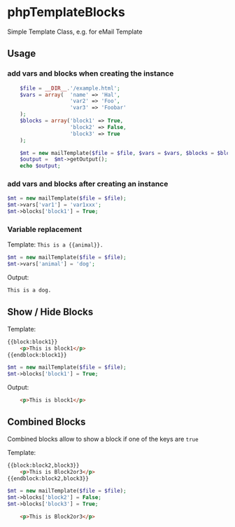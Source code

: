 # phpTemplateBlocks
Simple Template Class, e.g. for eMail Template


## Usage
### add vars and blocks when creating the instance
```php
    $file = __DIR__.'/example.html';
    $vars = array(  'name' => 'Hal',
                    'var2' => 'Foo',
                    'var3' => 'Foobar'
    );
    $blocks = array('block1' => True,
                    'block2' => False,
                    'block3' => True
    );

    $mt = new mailTemplate($file = $file, $vars = $vars, $blocks = $blocks);
    $output =  $mt->getOutput();
    echo $output;
```

### add vars and blocks after creating an instance
```php
$mt = new mailTemplate($file = $file);
$mt->vars['var1'] = 'var1xxx';
$mt->blocks['block1'] = True;
```

### Variable replacement
Template: `This is a {{animal}}.`
```php
$mt = new mailTemplate($file = $file);
$mt->vars['animal'] = 'dog';
```

Output: 
```html
This is a dog.
```

## Show / Hide Blocks
Template:
```html
{{block:block1}}
    <p>This is block1</p>
{{endblock:block1}}
```
```php
$mt = new mailTemplate($file = $file);
$mt->blocks['block1'] = True;
```

Output:
```html
    <p>This is block1</p>
```

## Combined Blocks
Combined blocks allow to show a block if one of the keys are `true`

Template:
```html
{{block:block2,block3}}
    <p>This is Block2or3</p>
{{endblock:block2,block3}}
```


```php
$mt = new mailTemplate($file = $file);
$mt->blocks['block2'] = False;
$mt->blocks['block3'] = True;
```
```html
    <p>This is Block2or3</p>
```

